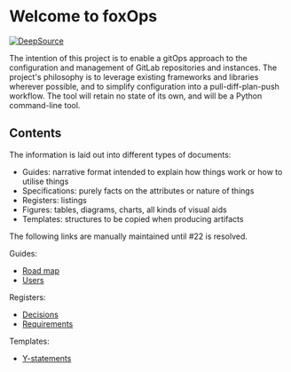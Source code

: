 # Welcome to foxOps

[![DeepSource](https://deepsource.io/gh/arichtman/foxOps.svg/?label=active+issues&show_trend=true&token=Y5lGghoUFh_pOZuETfBpvYvY)](https://deepsource.io/gh/arichtman/foxOps/?ref=repository-badge)

The intention of this project is to enable a gitOps approach to the configuration and management of GitLab repositories and instances. The project's philosophy is to leverage existing frameworks and libraries wherever possible, and to simplify configuration into a pull-diff-plan-push workflow. The tool will retain no state of its own, and will be a Python command-line tool.

## Contents

The information is laid out into different types of documents:

- Guides: narrative format intended to explain how things work or how to utilise things
- Specifications: purely facts on the attributes or nature of things
- Registers: listings
- Figures: tables, diagrams, charts, all kinds of visual aids
- Templates: structures to be copied when producing artifacts

The following links are manually maintained until #22 is resolved.

Guides:

- [Road map](/guides/road-map.md)
- [Users](/guides/users.md)

Registers:

- [Decisions](/registers/decisions.md)
- [Requirements](/registers/requirements.md)

Templates:

- [Y-statements](/templates/y-statements.md)
